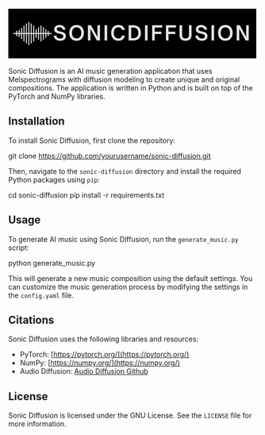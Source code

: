 ![Sonic Diffusion header image](./sonicdiffusion_logo.png)

Sonic Diffusion is an AI music generation application that uses Melspectrograms with diffusion modeling to create unique and original compositions. The application is written in Python and is built on top of the PyTorch and NumPy libraries.

## Installation

To install Sonic Diffusion, first clone the repository:

git clone https://github.com/yourusername/sonic-diffusion.git


Then, navigate to the `sonic-diffusion` directory and install the required Python packages using `pip`:

cd sonic-diffusion
pip install -r requirements.txt


## Usage

 To generate AI music using Sonic Diffusion, run the `generate_music.py` script:

python generate_music.py


 This will generate a new music composition using the default settings. You can customize the music generation process by modifying the settings in the `config.yaml` file.

## Citations

Sonic Diffusion uses the following libraries and resources:

- PyTorch: [https://pytorch.org/](https://pytorch.org/)
- NumPy: [https://numpy.org/](https://numpy.org/)
- Audio Diffusion: [Audio Diffusion Github](https://github.com/teticio/audio-diffusion)

## License

Sonic Diffusion is licensed under the GNU License. See the `LICENSE` file for more information.
